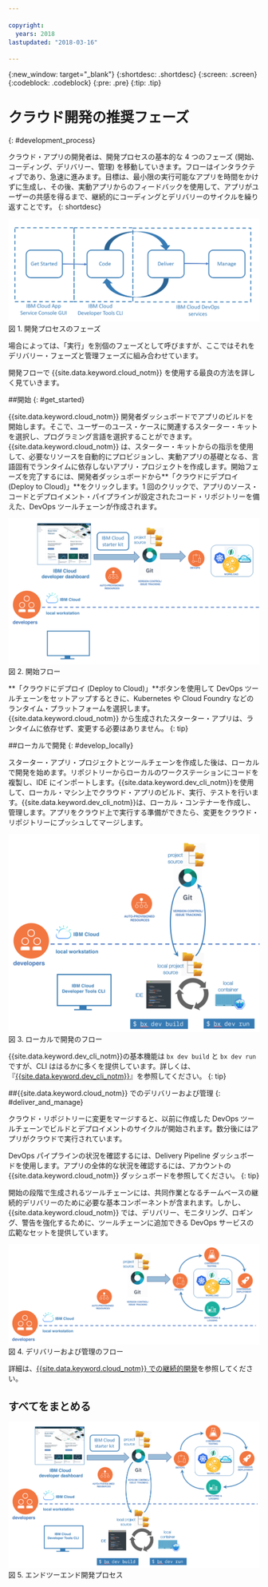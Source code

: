 ```yaml
---

copyright:
  years: 2018
lastupdated: "2018-03-16"

---
```

{:new_window: target="_blank"}
{:shortdesc: .shortdesc}
{:screen: .screen}
{:codeblock: .codeblock}
{:pre: .pre}
{:tip: .tip}

# クラウド開発の推奨フェーズ
{: #development_process}

クラウド・アプリの開発者は、開発プロセスの基本的な 4 つのフェーズ (開始、コーディング、デリバリー、管理) を移動していきます。フローはインタラクティブであり、急速に進みます。目標は、最小限の実行可能なアプリを時間をかけずに生成し、その後、実動アプリからのフィードバックを使用して、アプリがユーザーの共感を得るまで、継続的にコーディングとデリバリーのサイクルを繰り返すことです。
{: shortdesc}

![開発フロー](images/dev_flow_overview.png "開発フロー") 図 1. 開発プロセスのフェーズ

場合によっては、「実行」を別個のフェーズとして呼びますが、ここではそれをデリバリー・フェーズと管理フェーズに組み合わせています。

開発フローで {{site.data.keyword.cloud_notm}} を使用する最良の方法を詳しく見ていきます。

##開始
{: #get_started}

{{site.data.keyword.cloud_notm}} 開発者ダッシュボードでアプリのビルドを開始します。そこで、ユーザーのユース・ケースに関連するスターター・キットを選択し、プログラミング言語を選択することができます。{{site.data.keyword.cloud_notm}} は、スターター・キットからの指示を使用して、必要なリソースを自動的にプロビジョンし、実動アプリの基礎となる、言語固有でランタイムに依存しないアプリ・プロジェクトを作成します。開始フェーズを完了するには、開発者ダッシュボードから**「クラウドにデプロイ (Deploy to Cloud)」**をクリックします。1 回のクリックで、アプリのソース・コードとデプロイメント・パイプラインが設定されたコード・リポジトリーを備えた、DevOps ツールチェーンが作成されます。

![開始](images/dev_get_started.png "開始") 図 2. 開始フロー

**「クラウドにデプロイ (Deploy to Cloud)」**ボタンを使用して DevOps ツールチェーンをセットアップするときに、Kubernetes や Cloud Foundry などのランタイム・プラットフォームを選択します。{{site.data.keyword.cloud_notm}} から生成されたスターター・アプリは、ランタイムに依存せず、変更する必要はありません。
{: tip}

##ローカルで開発
{: #develop_locally}

スターター・アプリ・プロジェクトとツールチェーンを作成した後は、ローカルで開発を始めます。リポジトリーからローカルのワークステーションにコードを複製し、IDE にインポートします。{{site.data.keyword.dev_cli_notm}}を使用して、ローカル・マシン上でクラウド・アプリのビルド、実行、テストを行います。{{site.data.keyword.dev_cli_notm}}は、ローカル・コンテナーを作成し、管理します。アプリをクラウド上で実行する準備ができたら、変更をクラウド・リポジトリーにプッシュしてマージします。

![ローカルで開発](images/dev_code_locally.png "ローカルで開発") 図 3. ローカルで開発のフロー

{{site.data.keyword.dev_cli_notm}}の基本機能は `bx dev build` と `bx dev run` ですが、CLI ははるかに多くを提供しています。詳しくは、『[{{site.data.keyword.dev_cli_notm}}](../cli/idt/index.html)』を参照してください。
{: tip}

##{{site.data.keyword.cloud_notm}} でのデリバリーおよび管理
{: #deliver_and_manage}

クラウド・リポジトリーに変更をマージすると、以前に作成した DevOps ツールチェーンでビルドとデプロイメントのサイクルが開始されます。数分後にはアプリがクラウドで実行されています。

DevOps パイプラインの状況を確認するには、Delivery Pipeline ダッシュボードを使用します。アプリの全体的な状況を確認するには、アカウントの {{site.data.keyword.cloud_notm}} ダッシュボードを参照してください。
{: tip}

開始の段階で生成されるツールチェーンには、共同作業となるチームベースの継続的デリバリーのために必要な基本コンポーネントが含まれます。しかし、{{site.data.keyword.cloud_notm}} では、デリバリー、モニタリング、ロギング、警告を強化するために、ツールチェーンに追加できる DevOps サービスの広範なセットを提供しています。

![デリバリーおよび管理](images/dev_deliver_and_manage.png "デリバリーおよび管理") 図 4. デリバリーおよび管理のフロー

詳細は、[{{site.data.keyword.cloud_notm}} での継続的開発](../services/ContinuousDelivery/index.html#cd_getting_started)を参照してください。

## すべてをまとめる

![プロセスの詳細](images/dev_process_detail.png "プロセスの詳細") 図 5. エンドツーエンド開発プロセス
